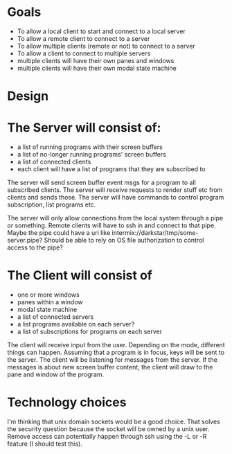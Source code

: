 # Goals

* To allow a local client to start and connect to a local server
* To allow a remote client to connect to a server
* To allow multiple clients (remote or not) to connect to a server
* To allow a client to connect to multiple servers
* multiple clients will have their own panes and windows
* multiple clients will have their own modal state machine

# Design

# The Server will consist of:

* a list of running programs with their screen buffers
* a list of no-longer running programs' screen buffers
* a list of connected clients
* each client will have a list of programs that they are subscribed to

The server will send screen buffer event msgs for a program to all
subscribed clients. The server will receive requests to render stuff etc
from clients and sends those. The server will have commands to control
program subscription, list programs etc.

The server will only allow connections from the local system through a
pipe or something. Remote clients will have to ssh in and connect to
that pipe. Maybe the pipe could have a uri like
intermix://darkstar/tmp/some-server.pipe? Should be able to rely on OS
file authorization to control access to the pipe?

# The Client will consist of

* one or more windows
* panes within a window
* modal state machine
* a list of connected servers
* a list programs available on each server?
* a list of subscriptions for programs on each server

The client will receive input from the user. Depending on the mode,
different things can happen. Assuming that a program is in focus, keys
will be sent to the server. The client will be listening for messages
from the server. If the messages is about new screen buffer content, the
client will draw to the pane and window of the program.

# Technology choices

I'm thinking that unix domain sockets would be a good choice. That
solves the security question because the socket will be owned by a unix
user. Remove access can potentially happen through ssh using the -L or
-R feature (I should test this).
